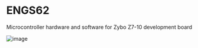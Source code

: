 # ENGS62

Microcontroller hardware and software for Zybo Z7-10 development board

![image](https://user-images.githubusercontent.com/91804655/163095070-85e6eee9-4346-4804-86c7-51805397f132.png)

